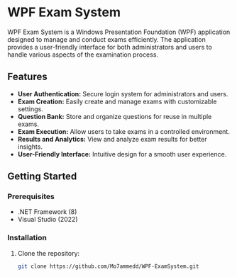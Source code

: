 # WPF Exam System

WPF Exam System is a Windows Presentation Foundation (WPF) application designed to manage and conduct exams efficiently. The application provides a user-friendly interface for both administrators and users to handle various aspects of the examination process.

## Features

- **User Authentication:** Secure login system for administrators and users.
- **Exam Creation:** Easily create and manage exams with customizable settings.
- **Question Bank:** Store and organize questions for reuse in multiple exams.
- **Exam Execution:** Allow users to take exams in a controlled environment.
- **Results and Analytics:** View and analyze exam results for better insights.
- **User-Friendly Interface:** Intuitive design for a smooth user experience.

## Getting Started

### Prerequisites

- .NET Framework (8)
- Visual Studio (2022)

### Installation

1. Clone the repository:

   ```bash
   git clone https://github.com/Mo7ammedd/WPF-ExamSystem.git

